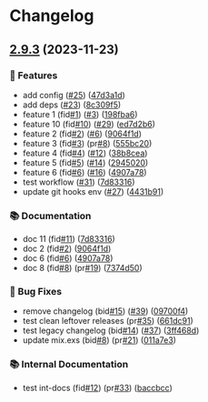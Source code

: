 # Changelog

## [2.9.3](https://github.com/jgallinari/please_release/compare/v2.9.2...v2.9.3) (2023-11-23)


### 🚀 Features

* add config ([#25](https://github.com/jgallinari/please_release/issues/25)) ([47d3a1d](https://github.com/jgallinari/please_release/commit/47d3a1d2421bf426c8432cdccaa645bc4b816785))
* add deps ([#23](https://github.com/jgallinari/please_release/issues/23)) ([8c309f5](https://github.com/jgallinari/please_release/commit/8c309f58f55e4a6fc01721463bf05d78802d971f))
* feature 1 (fid[#1](https://github.com/jgallinari/please_release/issues/1)) ([#3](https://github.com/jgallinari/please_release/issues/3)) ([198fba6](https://github.com/jgallinari/please_release/commit/198fba6ef033837492f381f1b624df3b4ca696f4))
* feature 10 (fid[#10](https://github.com/jgallinari/please_release/issues/10)) ([#29](https://github.com/jgallinari/please_release/issues/29)) ([ed7d2b6](https://github.com/jgallinari/please_release/commit/ed7d2b6361a9115a19411cd9818bb08fddeb76f3))
* feature 2 (fid[#2](https://github.com/jgallinari/please_release/issues/2)) ([#6](https://github.com/jgallinari/please_release/issues/6)) ([9064f1d](https://github.com/jgallinari/please_release/commit/9064f1d12ab930d568d9d4ed653a14faefe6649b))
* feature 3 (fid[#3](https://github.com/jgallinari/please_release/issues/3)) (pr[#8](https://github.com/jgallinari/please_release/issues/8)) ([555bc20](https://github.com/jgallinari/please_release/commit/555bc20a17154abc6e075b280a401995b78ffd63))
* feature 4 (fid[#4](https://github.com/jgallinari/please_release/issues/4)) ([#12](https://github.com/jgallinari/please_release/issues/12)) ([38b8cea](https://github.com/jgallinari/please_release/commit/38b8cea9ba6919058cd206d4f726de09e7c1f1c8))
* feature 5 (fid[#5](https://github.com/jgallinari/please_release/issues/5)) ([#14](https://github.com/jgallinari/please_release/issues/14)) ([2945020](https://github.com/jgallinari/please_release/commit/29450201684b7db51fda3bc2e99161e0de8b2a58))
* feature 6 (fid[#6](https://github.com/jgallinari/please_release/issues/6)) ([#16](https://github.com/jgallinari/please_release/issues/16)) ([4907a78](https://github.com/jgallinari/please_release/commit/4907a78e05d51e7517800e4bd94234a4b1bb29c8))
* test workflow ([#31](https://github.com/jgallinari/please_release/issues/31)) ([7d83316](https://github.com/jgallinari/please_release/commit/7d83316a4b426251a4c27a7d2fd5ebc3aed41896))
* update git hooks env ([#27](https://github.com/jgallinari/please_release/issues/27)) ([4431b91](https://github.com/jgallinari/please_release/commit/4431b91dab5368fa55075ae3a818d0efa8ddc4cf))


### 📚 Documentation

* doc 11 (fid[#11](https://github.com/jgallinari/please_release/issues/11)) ([7d83316](https://github.com/jgallinari/please_release/commit/7d83316a4b426251a4c27a7d2fd5ebc3aed41896))
* doc 2 (fid[#2](https://github.com/jgallinari/please_release/issues/2)) ([9064f1d](https://github.com/jgallinari/please_release/commit/9064f1d12ab930d568d9d4ed653a14faefe6649b))
* doc 6 (fid[#6](https://github.com/jgallinari/please_release/issues/6)) ([4907a78](https://github.com/jgallinari/please_release/commit/4907a78e05d51e7517800e4bd94234a4b1bb29c8))
* doc 8 (fid[#8](https://github.com/jgallinari/please_release/issues/8)) (pr[#19](https://github.com/jgallinari/please_release/issues/19)) ([7374d50](https://github.com/jgallinari/please_release/commit/7374d50c9c341db878eee74ae24310d34ea97f5d))


### 🐞 Bug Fixes

* remove changelog (bid[#15](https://github.com/jgallinari/please_release/issues/15)) ([#39](https://github.com/jgallinari/please_release/issues/39)) ([09700f4](https://github.com/jgallinari/please_release/commit/09700f4f7164c5ea73f311b77c7c1a2bcbd741aa))
* test clean leftover releases (pr[#35](https://github.com/jgallinari/please_release/issues/35)) ([661dc91](https://github.com/jgallinari/please_release/commit/661dc917264ca78d54cd1a2386ed82c94a1ca575))
* test legacy changelog (bid[#14](https://github.com/jgallinari/please_release/issues/14)) ([#37](https://github.com/jgallinari/please_release/issues/37)) ([3ff468d](https://github.com/jgallinari/please_release/commit/3ff468daa2750dfd8adf14ac24e6fbf383944fe7))
* update mix.exs (bid[#8](https://github.com/jgallinari/please_release/issues/8)) (pr[#21](https://github.com/jgallinari/please_release/issues/21)) ([011a7e3](https://github.com/jgallinari/please_release/commit/011a7e362cec8067de7e585397f7dbd773dfbe71))


### 📚 Internal Documentation

* test int-docs (fid[#12](https://github.com/jgallinari/please_release/issues/12)) (pr[#33](https://github.com/jgallinari/please_release/issues/33)) ([baccbcc](https://github.com/jgallinari/please_release/commit/baccbcc069a7fd2737561c2533917ab5e831c5a0))
